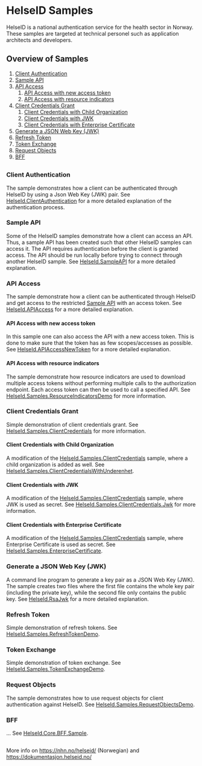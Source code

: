 # HelseID Samples

HelseID is a national authentication service for the health sector in Norway. These samples are targeted at technical personel such as application architects and developers. 

## Overview of Samples
1. [Client Authentication](#ClientAuthentication)
2. [Sample API](#SampleAPI)
3. [API Access](#APIAccess)
    1. [API Access with new access token](#APIAccessNewToken)
    2. [API Access with resource indicators](#APIAccessResourceIndicators)
4. [Client Credentials Grant](#ClientCredentials)
    1. [Client Credentials with Child Organization](#ClientCredentials.WithChildOrg)
    2. [Client Credentials with JWK](#ClientCredentials.Jwk)
    3. [Client Credentials with Enterprise Certificate](#ClientCredentials.EnterpriseCertificate)
5. [Generate a JSON Web Key (JWK)](#RsaJwk)
6. [Refresh Token](#RefreshToken)
7. [Token Exchange](#TokenExchange)
8. [Request Objects](#RequestObjects)
10. [BFF](#BFF)
##

### <a name="ClientAuthentication"></a> Client Authentication

The sample demonstrates how a client can be authenticated through HelseID by using a Json Web Key (JWK) pair. See [HelseId.ClientAuthentication](https://github.com/NorskHelsenett/HelseID.Samples/tree/Ingvild-samples/HelseId.ClientAuthentication) for a more detailed explanation of the authentication process.

### <a name="SampleAPI"></a> Sample API

Some of the HelseID samples demonstrate how a client can access an API. Thus, a sample API has been created such that other HelseID samples can access it. The API requires authentication before the client is granted access. The API should be run locally before trying to connect through another HelseID sample. See [HelseId.SampleAPI](https://github.com/NorskHelsenett/HelseID.Samples/tree/Ingvild-samples/HelseId.SampleAPI) for a more detailed explanation.  

### <a name="APIAccess"></a> API Access

The sample demonstrate how a client can be authenticated through HelseID and get access to the restricted [Sample API](https://github.com/ingvildaadde/Samples/tree//SampleAPI) with an access token. See [HelseId.APIAccess](https://github.com/NorskHelsenett/HelseID.Samples/tree/Ingvild-samples/HelseId.APIAccess) for a more detailed explanation.

#### <a name="APIAccessNewToken"></a> API Access with new access token

In this sample one can also access the API with a new access token. This is done to make sure that the token has as few scopes/accesses as possible. See [HelseId.APIAccessNewToken](https://github.com/NorskHelsenett/HelseID.Samples/tree/Ingvild-samples/HelseId.APIAccessNewToken) for a more detailed explanation.

#### <a name="APIAccessResourceIndicators"></a> API Access with resource indicators

The sample demonstrate how resource indicators are used to download multiple access tokens without performing multiple calls to the authorization endpoint. Each access token can then be used to call a specified API. See [HelseId.Samples.ResourceIndicatorsDemo](https://github.com/NorskHelsenett/HelseID.Samples/tree/Ingvild-samples/HelseId.Samples.ResourceIndicatorsDemo) for more information.

### <a name="ClientCredentials"></a> Client Credentials Grant

Simple demonstration of client credentials grant. See [HelseId.Samples.ClientCredentials](https://github.com/NorskHelsenett/HelseID.Samples/tree/Ingvild-samples/HelseId.Samples.ClientCredentials) for more information.

#### <a name="ClientCredentials.WithChildOrg"></a> Client Credentials with Child Organization

A modification of the [HelseId.Samples.ClientCredentials](https://github.com/NorskHelsenett/HelseID.Samples/tree/master/HelseId.Samples.ClientCredentials) sample, where a child organization is added as well. See [HelseId.Samples.ClientCredentialsWithUnderenhet](https://github.com/NorskHelsenett/HelseID.Samples/tree/Ingvild-samples/HelseId.Samples.ClientCredentialsWithUnderenhet).

#### <a name="ClientCredentials.Jwk"></a> Client Credentials with JWK

A modification of the [HelseId.Samples.ClientCredentials](https://github.com/NorskHelsenett/HelseID.Samples/tree/master/HelseId.Samples.ClientCredentials) sample, where JWK is used as secret. See [HelseId.Samples.ClientCredentials.Jwk](https://github.com/NorskHelsenett/HelseID.Samples/tree/Ingvild-samples/HelseId.Samples.ClientCredentials.Jwk) for more information.

#### <a name="ClientCredentials.EnterpriseCertificate"></a> Client Credentials with Enterprise Certificate

A modification of the [HelseId.Samples.ClientCredentials](https://github.com/NorskHelsenett/HelseID.Samples/tree/master/HelseId.Samples.ClientCredentials) sample, where Enterprise Certificate is used as secret. See [HelseId.Samples.EnterpriseCertificate](https://github.com/NorskHelsenett/HelseID.Samples/tree/Ingvild-samples/HelseId.Samples.EnterpriseCertificate).

### <a name="RsaJwk"></a> Generate a JSON Web Key (JWK)

A command line program to generate a key pair as a JSON Web Key (JWK). The sample creates two files where the first file contains the whole key pair (including the private key), while the second file only contains the public key. See [HelseId.RsaJwk](https://github.com/NorskHelsenett/HelseID.Samples/tree/Ingvild-samples/HelseId.RsaJwk) for a more detailed explanation.

### <a name="RefreshToken"></a> Refresh Token

Simple demonstration of refresh tokens. See [HelseId.Samples.RefreshTokenDemo](https://github.com/NorskHelsenett/HelseID.Samples/tree/Ingvild-samples/HelseId.Samples.RefreshTokenDemo).

### <a name="TokenExchange"></a> Token Exchange

Simple demonstration of token exchange. See [HelseId.Samples.TokenExchangeDemo](https://github.com/NorskHelsenett/HelseID.Samples/tree/Ingvild-samples/HelseId.Samples.TokenExchangeDemo).

### <a name="RequestObjects"></a> Request Objects

The sample demonstrates how to use request objects for client authentication against HelseID. See [HelseId.Samples.RequestObjectsDemo](https://github.com/NorskHelsenett/HelseID.Samples/tree/Ingvild-samples/HelseId.Samples.RequestObjectsDemo).

### <a name="BFF"></a> BFF

... See [HelseId.Core.BFF.Sample](https://github.com/NorskHelsenett/HelseID.Samples/tree/Ingvild-samples/HelseId.Core.BFF.Sample).

##
More info on https://nhn.no/helseid/ (Norwegian) and https://dokumentasjon.helseid.no/
